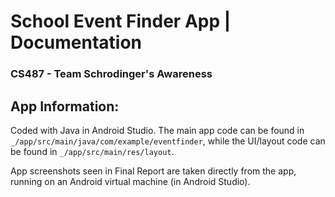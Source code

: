 # School Event Finder App | Documentation
### CS487 - Team Schrodinger's Awareness

## App Information:

Coded with Java in Android Studio. The main app code can be found in `_/app/src/main/java/com/example/eventfinder`, while the UI/layout code can be found in `_/app/src/main/res/layout`. 

App screenshots seen in Final Report are taken directly from the app, running on an Android virtual machine (in Android Studio).
